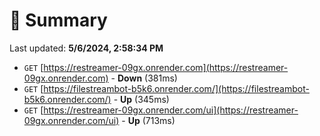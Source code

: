 # 📖 Summary
Last updated: **5/6/2024, 2:58:34 PM**

- `GET` [https://restreamer-09gx.onrender.com](https://restreamer-09gx.onrender.com) - **Down** (381ms)
- `GET` [https://filestreambot-b5k6.onrender.com/](https://filestreambot-b5k6.onrender.com/) - **Up** (345ms)
- `GET` [https://restreamer-09gx.onrender.com/ui](https://restreamer-09gx.onrender.com/ui) - **Up** (713ms)
